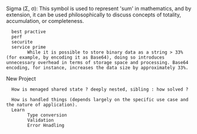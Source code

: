 Sigma (Σ, σ): This symbol is used to represent 'sum' in mathematics, and by extension, it can be used philosophically to discuss concepts of totality, accumulation, or completeness.


      best practive 
      perf
      securite
      service prime
            While it is possible to store binary data as a string > 33% (for example, by encoding it as Base64), doing so introduces unnecessary overhead in terms of storage space and processing. Base64 encoding, for instance, increases the data size by approximately 33%.
                  
New Project

      How is menaged shared state ? deeply nested, sibling : how solved ? 
      
      How is handled things (depends largely on the specific use case and the nature of application).
      Learn
            Type conversion
            Validation
            Error Hnadling
      